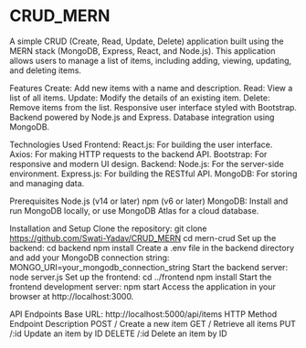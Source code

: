# CRUD_MERN
A simple CRUD (Create, Read, Update, Delete) application built using the MERN stack (MongoDB, Express, React, and Node.js). This application allows users to manage a list of items, including adding, viewing, updating, and deleting items.

Features
Create: Add new items with a name and description.
Read: View a list of all items.
Update: Modify the details of an existing item.
Delete: Remove items from the list.
Responsive user interface styled with Bootstrap.
Backend powered by Node.js and Express.
Database integration using MongoDB.

Technologies Used
Frontend:
React.js: For building the user interface.
Axios: For making HTTP requests to the backend API.
Bootstrap: For responsive and modern UI design.
Backend:
Node.js: For the server-side environment.
Express.js: For building the RESTful API.
MongoDB: For storing and managing data.

Prerequisites
Node.js (v14 or later)
npm (v6 or later)
MongoDB: Install and run MongoDB locally, or use MongoDB Atlas for a cloud database.

Installation and Setup
Clone the repository:
git clone https://github.com/Swati-Yadav/CRUD_MERN
cd mern-crud
Set up the backend:
cd backend
npm install
Create a .env file in the backend directory and add your MongoDB connection string:
MONGO_URI=your_mongodb_connection_string
Start the backend server:
node server.js
Set up the frontend:
cd ../frontend
npm install
Start the frontend development server:
npm start
Access the application in your browser at http://localhost:3000.


API Endpoints
Base URL: http://localhost:5000/api/items
HTTP Method	Endpoint	Description
POST	/	Create a new item
GET	/	Retrieve all items
PUT	/:id	Update an item by ID
DELETE	/:id	Delete an item by ID



